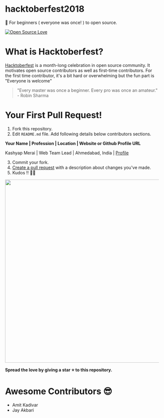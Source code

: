 # hacktoberfest2018

🎉 For beginners ( everyone was once! ) to open source.

[![Open Source Love](https://badges.frapsoft.com/os/v1/open-source-150x25.png?v=103)](https://github.com/ellerbrock/open-source-badges/)

# What is Hacktoberfest?

[Hacktoberfest](https://hacktoberfest.digitalocean.com/) is a month-long celebration in open source community. It motivates open source contributors as well as first-time contributors. For the first time contributor, it's a bit hard or overwhelming but the fun part is "Everyone is welcome"

> "Every master was once a beginner. Every pro was once an amateur." - Robin Sharma

# Your First Pull Request!

1. Fork this repository.
2. Edit `README.md` file. Add following details below contributors sections.

**Your Name | Profession | Location | Website or Github Profile URL**

Kashyap Merai | Web Team Lead | Ahmedabad, India | [Profile](http://kamerk22.github.io)

3. Commit your fork.
4. [Create a pull request](https://www.digitalocean.com/community/tutorials/how-to-create-a-pull-request-on-github) with a description about changes you've made.
5. Kudos !! 🎊🎉

<img src="https://raw.githubusercontent.com/kamerk22/hacktoberfest2018/master/kudos.gif" width="600"  />

**Spread the love by giving a star ⭐ to this repository.**

# Awesome Contributors 😎

- Amit Kadivar
- Jay Akbari
